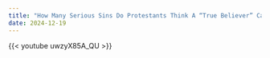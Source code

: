 ```yaml
---
title: "How Many Serious Sins Do Protestants Think A “True Believer” Can Commit?"
date: 2024-12-19
---
```


{{< youtube uwzyX85A_QU >}}
